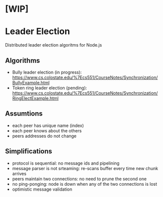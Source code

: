 
# [WIP]

# Leader Election

Distributed leader election algoritms for Node.js


## Algorithms

- Bully leader election (in progress):
https://www.cs.colostate.edu/%7Ecs551/CourseNotes/Synchronization/BullyExample.html
- Token ring leader election (pending):
https://www.cs.colostate.edu/%7Ecs551/CourseNotes/Synchronization/RingElectExample.html

## Assumtions

- each peer has unique name (index)
- each peer knows about the others
- peers addresses do not change

## Simplifications

- protocol is sequential: no message ids and pipelining
- message parser is not srteaming: re-scans buffer every time new chunk arrives
- peers maintain two connections: no need to prune the second one
- no ping-ponging: node is down when any of the two connections is lost
- optimistic message validation
